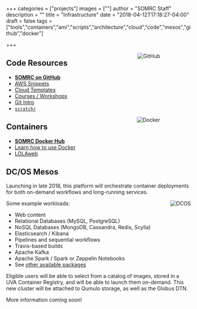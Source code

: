 +++
categories = ["projects"]
images = [""]
author = "SOMRC Staff"
description = ""
title = "Infrastructure"
date = "2018-04-12T17:18:27-04:00"
draft = false
tags = ["tools","containers","ami","scripts","architecture","cloud","code","mesos","github","docker"]

+++

<img align="right" alt="GitHub" style="max-height:80px;padding-right:6em;" src="/images/octocat-logo.png">

## Code Resources

* [**SOMRC on GitHub**](https://github.com/uvasomrc/)
* [AWS Snippets](https://github.com/uvasomrc/aws-snippets)
* [Cloud Templates](https://github.com/uvasomrc/cloud-templates)
* [Courses / Workshops](https://github.com/uvasomrc/courses)
* [Git Intro](https://github.com/uvasomrc/git-intro-somrc)
* [`scratchr`](https://github.com/uvasomrc/scratchr)

<img align="right" alt="Docker" style="max-height:80px;padding-right:6em;" src="/images/docker-logo.png">

## Containers

* [**SOMRC Docker Hub**](https://hub.docker.com/u/somrc/dashboard/)
* [Learn how to use Docker](https://github.com/uvasomrc/courses/blob/master/workshops/docker/README.md)
* [LOLAweb](https://hub.docker.com/r/databio/lolaweb/)

## DC/OS Mesos

Launching in late 2018, this platform will orchestrate container deployments for both on-demand workflows and long-running services.

<img align="right" alt="DCOS" style="max-width:34%;" src="/images/dcos-logo.png">
Some example workloads:

* Web content
* Relational Databases (MySQL, PostgreSQL)
* NoSQL Databases (MongoDB, Cassandra, Redis, Scylla)
* Elasticsearch / Kibana
* Pipelines and sequential workflows
* Travis-based builds
* Apache Kafka 
* Apache Spark / Spark or Zeppelin Notebooks
* See [other available packages](https://universe.dcos.io/#/packages)

Eligible users will be able to select from a catalog of images, stored in a UVA Container Registry, and will be able to launch them on-demand. This new cluster will be attached to Qumulo storage, as well as the Globus DTN.

More information coming soon!
